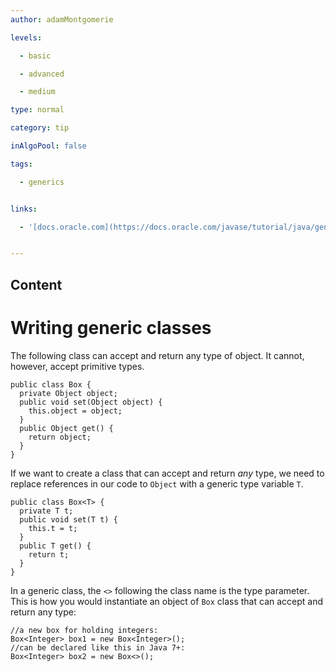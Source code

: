 ```yaml
---
author: adamMontgomerie

levels:

  - basic

  - advanced

  - medium

type: normal

category: tip

inAlgoPool: false

tags:

  - generics


links:

  - '[docs.oracle.com](https://docs.oracle.com/javase/tutorial/java/generics/types.html){website}'


---
```

## Content
# Writing generic classes

The following class can accept and return any type of object. It cannot, however, accept primitive types.
```
public class Box {
  private Object object;
  public void set(Object object) {
    this.object = object;
  }
  public Object get() { 
    return object;
  }
}
```
If we want to create a class that can accept and return *any* type, we need to replace references in our code to `Object` with a generic type variable `T`.
```
public class Box<T> {
  private T t;
  public void set(T t) { 
    this.t = t;
  }
  public T get() {
    return t;
  }
}
```
In a generic class, the `<>` following the class name is the type parameter. This is how you would instantiate an object of `Box` class that can accept and return any type:
```
//a new box for holding integers:
Box<Integer> box1 = new Box<Integer>();
//can be declared like this in Java 7+:
Box<Integer> box2 = new Box<>();
```

